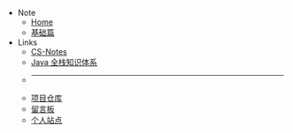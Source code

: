 * <i class="fas fa-fw fa-th"></i> Note
	* [<i class="fas fa-fw fa-home"></i> Home](/README)
	* [<i class="fas fa-fw fa-archive"></i> 基础篇](/basic/)
* <i class="fas fa-fw fa-fan fa-spin"></i> Links
    * [<i class="fas fa-fw fa-pen"></i> CS-Notes](http://cyc2018.gitee.io/cs-notes/#/README)
    * [<i class="fas fa-fw fa-book"></i> Java 全栈知识体系](https://www.pdai.tech/)
    * ---
    * [<i class="fab fa-fw fa-github"></i> 项目仓库](https://github.com/lewky/java-note)
    * [<i class="fas fa-fw fa-comment"></i> 留言板](https://lewky.cn/bbs/)
    * [<i class="fas fa-fw fa-atom"></i> 个人站点](https://lewky.cn)

    
<!--    * [<i class="fas fa-fw fa-box"></i> 容器篇](/collection/)
    * [<i class="fas fa-fw fa-lock"></i> 并发篇](/concurrency/)
    * [<i class="fas fa-fw fa-network-wired"></i> I/O篇](/io/)
    * [<i class="fas fa-fw fa-toolbox"></i> 框架篇](/framework/)
    * [<i class="fas fa-fw fa-database"></i> 数据库篇](/db/)
-->